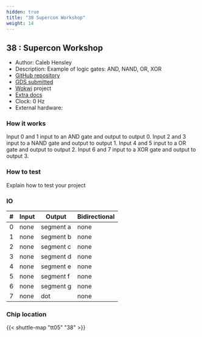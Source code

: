 ```yaml
---
hidden: true
title: "38 Supercon Workshop"
weight: 14
---
```


## 38 : Supercon Workshop

* Author: Caleb Hensley
* Description: Example of logic gates: AND, NAND, OR, XOR
* [GitHub repository](https://github.com/calliday/tiny-tapeout)
* [GDS submitted](https://github.com/calliday/tiny-tapeout/actions/runs/6750935414)
* [Wokwi](https://wokwi.com/projects/380409488188706817) project
* [Extra docs]()
* Clock: 0 Hz
* External hardware: 



### How it works

Input 0 and 1 input to an AND gate and output to output 0.
Input 2 and 3 input to a NAND gate and output to output 1.
Input 4 and 5 input to a OR gate and output to output 2.
Input 6 and 7 input to a XOR gate and output to output 3.


### How to test

Explain how to test your project


### IO

| # | Input        | Output       | Bidirectional      |
|---|--------------|--------------| -------------------|
| 0 | none  | segment a | none |
| 1 | none  | segment b | none |
| 2 | none  | segment c | none |
| 3 | none  | segment d | none |
| 4 | none  | segment e | none |
| 5 | none  | segment f | none |
| 6 | none  | segment g | none |
| 7 | none  | dot | none |

### Chip location

{{< shuttle-map "tt05" "38" >}}
